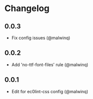 # Changelog

## 0.0.3

- Fix config issues (@malwinq)

## 0.0.2

- Add 'no-ttf-font-files' rule (@malwinq)

## 0.0.1

- Edit for ec0lint-css config (@malwinq)

